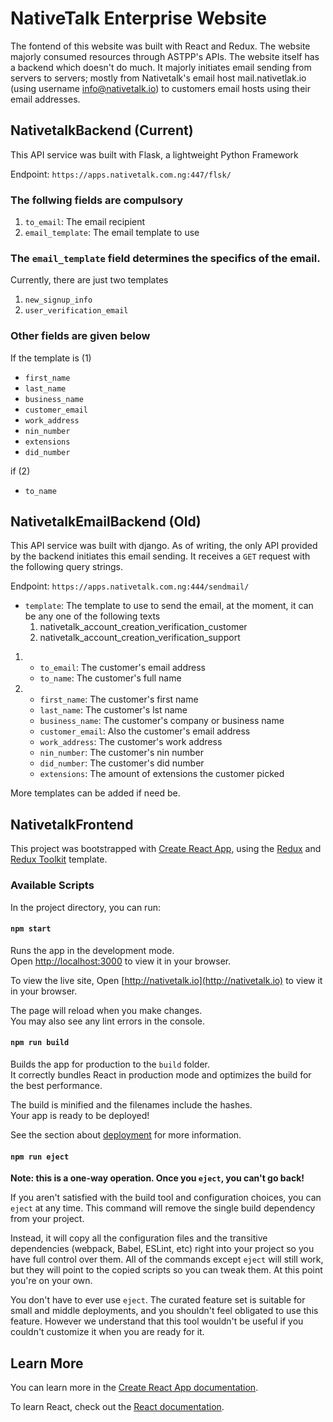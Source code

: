 # NativeTalk Enterprise Website

The fontend of this website was built with React and Redux.
The website majorly consumed resources through ASTPP's APIs.
The website itself has a backend which doesn't do much. It majorly initiates email sending from servers to servers; mostly from
Nativetalk's email host mail.nativetlak.io (using username info@nativetalk.io) to customers email hosts using their email addresses.

## NativetalkBackend (Current)
This API service was built with Flask, a lightweight Python Framework

Endpoint: `https://apps.nativetalk.com.ng:447/flsk/`

### The follwing fields are compulsory
1) `to_email`: The email recipient
2) `email_template`: The email template to use

### The `email_template` field determines the specifics of the email.
Currently, there are just two templates
1) `new_signup_info`
2) `user_verification_email`

### Other fields are given below
If the template is (1)
- `first_name`
- `last_name`
- `business_name`
- `customer_email`
- `work_address`
- `nin_number`
- `extensions`
- `did_number`

if (2)
- `to_name`


## NativetalkEmailBackend (Old)
This API service was built with django.
As of writing, the only API provided by the backend initiates this email sending. It receives a `GET` request with the
following query strings.

Endpoint: `https://apps.nativetalk.com.ng:444/sendmail/`

- `template`: The template to use to send the email, at the moment, it can be any one of the following texts
  1. nativetalk_account_creation_verification_customer
  2. nativetalk_account_creation_verification_support

1. 
   - `to_email`: The customer's email address
   - `to_name`: The customer's full name

2.
   - `first_name`: The customer's first name
   - `last_name`: The customer's lst name
   - `business_name`: The customer's company or business name
   - `customer_email`: Also the customer's email address
   - `work_address`: The customer's work address
   - `nin_number`: The customer's nin number
   - `did_number`: The customer's did number
   - `extensions`: The amount of extensions the customer picked

  More templates can be added if need be.



## NativetalkFrontend
This project was bootstrapped with [Create React App](https://github.com/facebook/create-react-app), using the [Redux](https://redux.js.org/) and [Redux Toolkit](https://redux-toolkit.js.org/) template.

### Available Scripts

In the project directory, you can run:

#### `npm start`

Runs the app in the development mode.\
Open [http://localhost:3000](http://localhost:3000) to view it in your browser.

To view the live site, Open [http://nativetalk.io](http://nativetalk.io) to view it in your browser.

The page will reload when you make changes.\
You may also see any lint errors in the console.

#### `npm run build`

Builds the app for production to the `build` folder.\
It correctly bundles React in production mode and optimizes the build for the best performance.

The build is minified and the filenames include the hashes.\
Your app is ready to be deployed!

See the section about [deployment](https://facebook.github.io/create-react-app/docs/deployment) for more information.

#### `npm run eject`

**Note: this is a one-way operation. Once you `eject`, you can't go back!**

If you aren't satisfied with the build tool and configuration choices, you can `eject` at any time. This command will remove the single build dependency from your project.

Instead, it will copy all the configuration files and the transitive dependencies (webpack, Babel, ESLint, etc) right into your project so you have full control over them. All of the commands except `eject` will still work, but they will point to the copied scripts so you can tweak them. At this point you're on your own.

You don't have to ever use `eject`. The curated feature set is suitable for small and middle deployments, and you shouldn't feel obligated to use this feature. However we understand that this tool wouldn't be useful if you couldn't customize it when you are ready for it.

## Learn More

You can learn more in the [Create React App documentation](https://facebook.github.io/create-react-app/docs/getting-started).

To learn React, check out the [React documentation](https://reactjs.org/).
